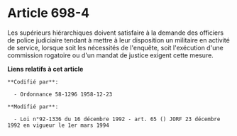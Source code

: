 # Article 698-4

Les supérieurs hiérarchiques doivent satisfaire à la demande des officiers de police judiciaire tendant à mettre à leur
disposition un militaire en activité de service, lorsque soit les nécessités de l'enquête, soit l'exécution d'une commission
rogatoire ou d'un mandat de justice exigent cette mesure.

**Liens relatifs à cet article**

	**Codifié par**:

	  - Ordonnance 58-1296 1958-12-23

	**Modifié par**:

	  - Loi n°92-1336 du 16 décembre 1992 - art. 65 () JORF 23 décembre 1992 en vigueur le 1er mars 1994

